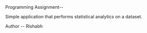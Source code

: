 Programming Assignment--

Simple application that performs statistical analytics on a dataset.

Author -- Rishabh

